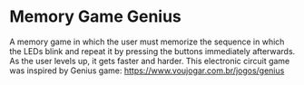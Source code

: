 # Memory Game Genius
A memory game in which the user must memorize the sequence in which the LEDs blink and repeat it by pressing the buttons immediately afterwards. As the user levels up, it gets faster and harder.
This electronic circuit game was inspired by Genius game:
https://www.voujogar.com.br/jogos/genius
